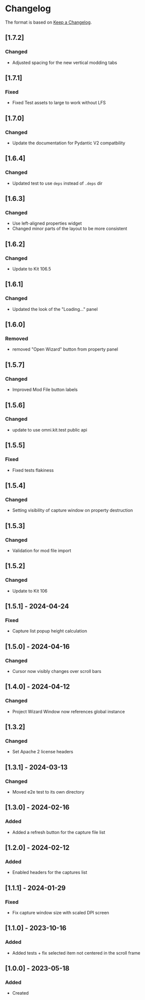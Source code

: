 # Changelog
The format is based on [Keep a Changelog](https://keepachangelog.com/en/1.0.0/).

## [1.7.2]
### Changed
- Adjusted spacing for the new vertical modding tabs

## [1.7.1]
### Fixed
- Fixed Test assets to large to work without LFS

## [1.7.0]
### Changed
- Update the documentation for Pydantic V2 compatbility

## [1.6.4]
### Changed
- Updated test to use `deps` instead of `.deps` dir

## [1.6.3]
### Changed
- Use left-aligned properties widget
- Changed minor parts of the layout to be more consistent

## [1.6.2]
### Changed
- Update to Kit 106.5

## [1.6.1]
### Changed
- Updated the look of the "Loading..." panel

## [1.6.0]
### Removed
- removed "Open Wizard" button from property panel

## [1.5.7]
### Changed
- Improved Mod File button labels

## [1.5.6]
### Changed
- update to use omni.kit.test public api

## [1.5.5]
### Fixed
- Fixed tests flakiness

## [1.5.4]
### Changed
- Setting visibility of capture window on property destruction

## [1.5.3]
### Changed
- Validation for mod file import

## [1.5.2]
### Changed
- Update to Kit 106

## [1.5.1] - 2024-04-24
### Fixed
- Capture list popup height calculation

## [1.5.0] - 2024-04-16
### Changed
- Cursor now visibly changes over scroll bars

## [1.4.0] - 2024-04-12
### Changed
- Project Wizard Window now references global instance

## [1.3.2]
### Changed
- Set Apache 2 license headers

## [1.3.1] - 2024-03-13
### Changed
- Moved e2e test to its own directory

## [1.3.0] - 2024-02-16
### Added
- Added a refresh button for the capture file list

## [1.2.0] - 2024-02-12
### Added
- Enabled headers for the captures list

## [1.1.1] - 2024-01-29
### Fixed
- Fix capture window size with scaled DPI screen

## [1.1.0] - 2023-10-16
### Added
- Added tests + fix selected item not centered in the scroll frame

## [1.0.0] - 2023-05-18
### Added
- Created
